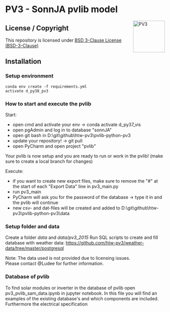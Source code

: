 # PV3 - SonnJA pvlib model

<a href="https://github.com/htw-pv3"><img align="right" width="100" height="100" src="https://avatars.githubusercontent.com/u/64144501?s=200&v=4" alt="PV3"></a>

## License / Copyright

This repository is licensed under [BSD 3-Clause License (BSD-3-Clause)](https://www.gnu.org/licenses/agpl-3.0.en.html)

## Installation

### Setup environment

`conda env create -f requirements.yml` <br>
`activate d_py38_pv3`

### How to start and execute the pvlib

Start:

- open cmd and activate your env -> conda activate d_py37_vis
- open pgAdmin and log in to database "sonnJA"
- open git bash in D:\git\github\htw-pv3\pvlib-python-pv3
- update your repository! -> git pull
- open PyCharm and open project "pvlib"

Your pvlib is now setup and you are ready to run or work in the pvlib! (make sure to create a local branch for changes)

Execute:

- if you want to create new export files, make sure to remove the "#" at the start of each "Export Data" line in pv3_main.py
- run pv3_main
- PyCharm will ask you for the password of the database -> type it in and the pvlib will continue
- new csv- and dat-files will be created and added to D:\git\github\htw-pv3\pvlib-python-pv3\data


### Setup folder and data

Create a folder _data_ and _data/pv3_2015_
Run SQL scripts to create and fill database with weather data: https://github.com/htw-pv3/weather-data/tree/master/postgresql

Note: The data used is not provided due to licensing issues. <br>
Please contact @Ludee for further information.

### Database of pvlib

To find solar modules or inverter in the database of pvlib open pv3_pvlib_sam_data.ipynb in jupyter notebook.
In this file you will find an examples of the existing database's and which components are included. Furthermore the electrical specification


